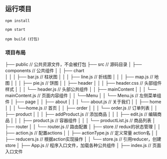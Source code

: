 
## 运行项目
    npm install

    npm start

    npm build (打包)


### 项目布局
├── public                                      // 公共资源文件，不会被打包
├── src                                         // 源码目录
│   ├── components                              // 公共组件
│   │   ├── chart                               
│   │   │   ├── bar.js                          // 柱状图
│   │   │   ├── line.js                         // 折线图
│   │   │   ├── map.js                          // 地图
│   │   │   ├── pie.js                          // 饼图
│   │   ├── header
│   │   │   ├── header.css                      // 头部组件样式
│   │   │   └── header.js                       // 头部公共组件
│   │   ├── mainContent
│   │   │   └── mainContent.js                  // 页面内容组件
│   │   └──Menu
│   │       └── Menu.js                         // 左侧菜单组件
│   ├── page
│   │   ├── about
│   │   │   └── about.js                        // 关于我们
│   │   ├── home
│   │   │   └──home.js                          // 首页
│   │   ├── order
│   │   │   └── order.js                        // 订单列表
│   │   ├── product
│   │   │   ├── addProduct.js                   // 添加商品
│   │   │   ├── edit.js                         // 编辑商品
│   │   │   ├── product.js                      // 容器组件
│   │   │   └── productList.js                  // 商品列表
│   ├── router
│   │   └── router.js                           // 路由配置
│   ├── store                                   // redux的状态管理
│   │   ├── action.js                           // 配置actions
│   │   ├── actionType.js                       // 定义常量 action名
│   │   ├── reducers.js                         // 根据action实现操作
│   │   └──  store.js                           // 引用reducer，创建store
│   ├── App.js                                  // 程序入口文件，加载各种公共组件
│   ├── index.js                                // 页面入口文件